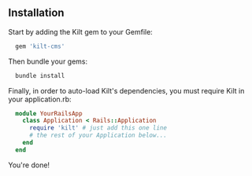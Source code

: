 ## Installation

Start by adding the Kilt gem to your Gemfile:

```ruby
  gem 'kilt-cms'
```

Then bundle your gems:

```ruby
  bundle install
```
            
Finally, in order to auto-load Kilt's dependencies, you must require Kilt in your application.rb:

```ruby
  module YourRailsApp
    class Application < Rails::Application
      require 'kilt' # just add this one line
      # the rest of your Application below...
    end
  end
```

You're done!
